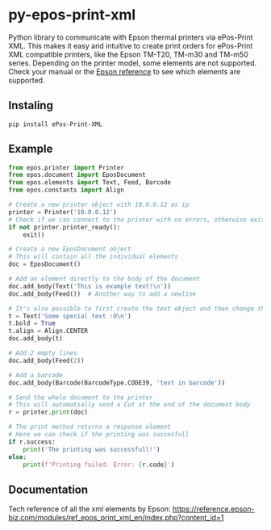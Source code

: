 # py-epos-print-xml
Python library to communicate with Epson thermal printers via ePos-Print XML.
This makes it easy and intuitive to create print orders for ePos-Print XML compatible printers, like the Epson TM-T20, TM-m30 and TM-m50 series.
Depending on the printer model, some elements are not supported. Check your manual or the [Epson reference](https://reference.epson-biz.com/modules/ref_epos_print_xml_en/index.php?vid=ref_epos_print_xml_en_devicespecifications_supportedelementslist) to see which elements are supported.

## Instaling
```
pip install ePos-Print-XML
```

## Example

```python
from epos.printer import Printer
from epos.document import EposDocument
from epos.elements import Text, Feed, Barcode
from epos.constants import Align

# Create a new printer object with 10.0.0.12 as ip
printer = Printer('10.0.0.12')
# Check if we can connect to the printer with no errors, otherwise exit
if not printer.printer_ready():
    exit()

# Create a new EposDocument object
# This will contain all the individual elements
doc = EposDocument()

# Add an element directly to the body of the document
doc.add_body(Text('This is example text!\n'))
doc.add_body(Feed())  # Another way to add a newline

# It's also possible to first create the text object and then change the properties
t = Text('Some special text :O\n')
t.bold = True
t.align = Align.CENTER
doc.add_body(t)

# Add 2 empty lines
doc.add_body(Feed(2))

# Add a barcode
doc.add_body(Barcode(BarcodeType.CODE39, 'text in barcode'))

# Send the whole document to the printer
# This will automatially send a Cut at the end of the document body
r = printer.print(doc)

# The print method returns a response element
# Here we can check if the printing was succesfull
if r.success:
    print('The printing was successfull!')
else:
    print(f'Printing failed. Error: {r.code}')
```


## Documentation
Tech reference of all the xml elements by Epson: https://reference.epson-biz.com/modules/ref_epos_print_xml_en/index.php?content_id=1
